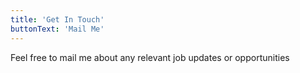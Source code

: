 ```yaml
---
title: 'Get In Touch'
buttonText: 'Mail Me'
---
```


Feel free to mail me about any relevant job updates or opportunities
